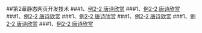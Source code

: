 ##第2章静态网页开发技术
###1、<a href="">例2-2 唐诗欣赏</a>
###1、<a href="">例2-2 唐诗欣赏</a>
###1、<a href="">例2-2 唐诗欣赏</a>
###1、<a href="">例2-2 唐诗欣赏</a>
###1、<a href="">例2-2 唐诗欣赏</a>
###1、<a href="">例2-2 唐诗欣赏</a>
###1、<a href="">例2-2 唐诗欣赏</a>